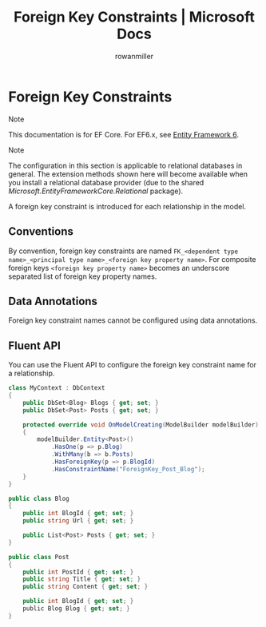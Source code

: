 ﻿---
title: Foreign Key Constraints | Microsoft Docs
author: rowanmiller
ms.author: divega

ms.date: 10/27/2016

ms.assetid: dbaf4bac-1fd5-46c0-ac57-64d7153bc574
ms.technology: entity-framework-core
 
uid: core/modeling/relational/fk-constraints
---
# Foreign Key Constraints

> [!NOTE]
> This documentation is for EF Core. For EF6.x, see [Entity Framework 6](../../../ef6/index.md).

> [!NOTE]
> The configuration in this section is applicable to relational databases in general. The extension methods shown here will become available when you install a relational database provider (due to the shared *Microsoft.EntityFrameworkCore.Relational* package).

A foreign key constraint is introduced for each relationship in the model.

## Conventions

By convention, foreign key constraints are named `FK_<dependent type name>_<principal type name>_<foreign key property name>`. For composite foreign keys `<foreign key property name>` becomes an underscore separated list of foreign key property names.

## Data Annotations

Foreign key constraint names cannot be configured using data annotations.

## Fluent API

You can use the Fluent API to configure the foreign key constraint name for a relationship.

<!-- [!code-csharp[Main](samples/core/relational/Modeling/FluentAPI/Samples/Relational/RelationshipConstraintName.cs?highlight=12)] -->
````csharp
class MyContext : DbContext
{
    public DbSet<Blog> Blogs { get; set; }
    public DbSet<Post> Posts { get; set; }

    protected override void OnModelCreating(ModelBuilder modelBuilder)
    {
        modelBuilder.Entity<Post>()
            .HasOne(p => p.Blog)
            .WithMany(b => b.Posts)
            .HasForeignKey(p => p.BlogId)
            .HasConstraintName("ForeignKey_Post_Blog");
    }
}

public class Blog
{
    public int BlogId { get; set; }
    public string Url { get; set; }

    public List<Post> Posts { get; set; }
}

public class Post
{
    public int PostId { get; set; }
    public string Title { get; set; }
    public string Content { get; set; }

    public int BlogId { get; set; }
    public Blog Blog { get; set; }
}
````
